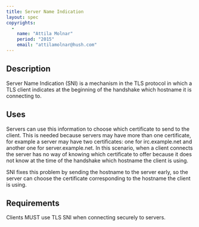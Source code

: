 ```yaml
---
title: Server Name Indication
layout: spec
copyrights:
  -
    name: "Attila Molnar"
    period: "2015"
    email: "attilamolnar@hush.com"
---
```


## Description

Server Name Indication (SNI) is a mechanism in the TLS protocol in which a TLS
client indicates at the beginning of the handshake which hostname it is
connecting to.

## Uses

Servers can use this information to choose which certificate to send to the
client. This is needed because servers may have more than one certificate, for
example a server may have two certificates: one for irc.example.net and another
one for server.example.net. In this scenario, when a client connects the server
has no way of knowing which certificate to offer because it does not know at the
time of the handshake which hostname the client is using.

SNI fixes this problem by sending the hostname to the server early, so the
server can choose the certificate corresponding to the hostname the client is
using.

## Requirements

Clients MUST use TLS SNI when connecting securely to servers.
